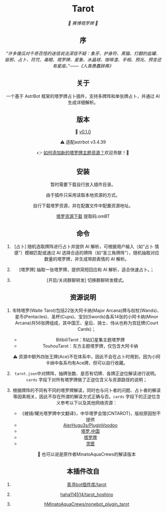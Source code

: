 <div align="center">

# Tarot

_🔮 赛博塔罗牌 🔮_

## 序

_“许多傻瓜对千奇百怪的迷信说法深信不疑：象牙、护身符、黑猫、打翻的盐罐、驱邪、占卜、符咒、毒眼、塔罗牌、星象、水晶球、咖啡渣、手相、预兆、预言还有星座。”——《人类愚蠢辞典》_

## 关于

一个基于 AstrBot 框架的塔罗牌占卜插件，支持多牌阵和单张牌占卜，并通过 AI 生成详细解析。

## 版本

🧰 [v0.1.0](https://github.com/yzjmxy/astrbot_plugin_tarot)

⚠ 适配astrbot v3.4.39

👉 [如何添加新的塔罗牌主题资源？](./How-to-add-new-tarot-theme.md)欢迎贡献！🙏

## 安装

暂时需要下载自行放入插件目录。

由于插件只采用读取本地资源的方式。

自行下载塔罗资源，并在配置文件中配置资源地址。

[塔罗资源下载](https://www.123912.com/s/UQZ8Vv-uOLav?) 提取码:omBT

## 命令

1. [占卜] 随机选取牌阵进行占卜并提供 AI 解析，可根据用户输入（如“占卜 情感”）模糊匹配或通过 AI 选择合适的牌阵（如“圣三角牌阵”），随机抽取对应数量的塔罗牌，并生成带颜表情的 AI 解析。

2. [塔罗牌] 抽取一张塔罗牌，提供简短回应和 AI 解析，适合快速占卜。；

3. [开启/关闭群聊转发] 切换群聊转发模式。

## 资源说明

1. 韦特塔罗(Waite Tarot)包括22张大阿卡纳(Major Arcana)牌与权杖(Wands)、星币(Pentacles)、圣杯(Cups)、宝剑(Swords)各系14张的小阿卡纳(Minor Arcana)共56张牌组成，其中国王、皇后、骑士、侍从也称为宫廷牌(Court Cards)；

   - BilibiliTarot：B站幻星集主题塔罗牌
   - TouhouTarot：东方主题塔罗牌，仅包含大阿卡纳

   ⚠ 资源中额外四张王牌(Ace)不在体系中，因此不会在占卜时用到，因为小阿卡纳中各系均有Ace牌，但可以自行收藏。

2. `tarot.json`中对牌阵，抽牌张数、是否有切牌、各牌正逆位解读进行说明。`cards` 字段下对所有塔罗牌做了正逆位含义与资源路径的说明；

3. 根据牌阵的不同有不同的塔罗牌解读，同时也与问卜者的问题、占卜者的解读等因素相关，因此不存在所谓的解读方式正确与否。`cards` 字段下的正逆位含义参考以下以及其他网络资源：

   - 《棱镜/耀光塔罗牌中文翻译》，中华塔罗会馆(CNTAROT)，版权原因恕不提供
   - [AlerHugu3s/PluginVoodoo](https://github.com/AlerHugu3s/PluginVoodoo/blob/master/data/PluginVoodoo/TarotData/Tarots.json)
   - [塔罗.中国](https://tarotchina.net/)
   - [塔罗牌](http://www.taluo.org/)
   - [灵匣](https://www.lnka.cn/)

   🤔 也可以说是原作者MinatoAquaCrews的解读版本

## 本插件改自

1. [真寻bot插件库/tarot](https://github.com/AkashiCoin/nonebot_plugins_zhenxun_bot)

2. [haha114514/tarot_hoshino](https://github.com/haha114514/tarot_hoshino)

3.  [hMinatoAquaCrews/nonebot_plugin_tarot](https://github.com/MinatoAquaCrews/nonebot_plugin_tarot)
